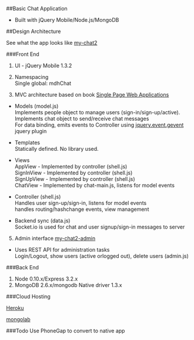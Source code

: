 
##Basic Chat Application  
* Built with jQuery Mobile/Node.js/MongoDB


##Design Architecture

See what the app looks like [my-chat2]

###Front End
1. UI - jQuery Mobile 1.3.2

2. Namespacing  
Single global: mdhChat

3. MVC architecture based on book [Single Page Web Applications]
* Models (model.js)  
Implements people object to manage users (sign-in/sign-up/active).  
Implements chat object to send/receive chat messages  
For data binding, emits events to Controller using [jquery.event.gevent] jquery plugin  

* Templates  
Statically defined. No library used.  

* Views  
AppView     - Implemented by controller (shell.js)  
SignInView  - Implemented by controller (shell.js)  
SignUpView  - Implemented by controller (shell.js)  
ChatView    - Implemented by chat-main.js, listens for model events

* Controller (shell.js)  
Handles user sign-up/sign-in, listens for  model events  
handles routing/hashchange events, view management  

* Backend sync (data.js)  
Socket.io is used for chat and user signup/sign-in messages to server


5. Admin interface  [my-chat2-admin]  
* Uses REST API for administration tasks  
Login/Logout, show users (active orlogged out), delete users  (admin.js)



###Back End

1. Node 0.10.x/Express 3.2.x
2. MongoDB 2.6.x/mongodb Native driver 1.3.x

###Cloud Hosting

[Heroku]

[mongolab]

###Todo
Use PhoneGap to convert to native app

 [jquery.event.gevent]:https://github.com/mmikowski/jquery.event.gevent/blob/master/jquery.event.gevent.js

[Single Page Web Applications]:http://www.amazon.com/Single-Page-Applications-end---end/dp/1617290750/ref=sr_1_1?s=books&ie=UTF8&qid=1405382977&sr=1-1&keywords=single+page+web+applications

[my-chat2]:http://my-chat2.herokuapp.com/

[my-chat2-admin]:http://mychat2.herokuapp.com/login

[Heroku]:https://www.heroku.com/

[mongolab]:https://mongolab.com/welcome/
